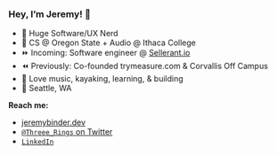 ### Hey, I’m Jeremy! 👋

- 🔗 Huge Software/UX Nerd
- 📙 CS @ Oregon State + Audio @ Ithaca College
- ⏩ Incoming: Software engineer @ [Sellerant.io](https://sellerant.io)
- ⏪ Previously: Co-founded trymeasure.com & Corvallis Off Campus
- 🌱 Love music, kayaking, learning, & building
- 📍 Seattle, WA


**Reach me:**
- [jeremybinder.dev](http://jeremybinder.dev)
- [`@Threee_Rings` on Twitter](https://twitter.com/Threee_Rings)
- [`LinkedIn`](https://www.linkedin.com/in/jeremy-binder/)

